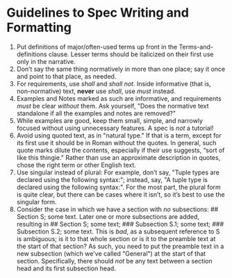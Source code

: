 # Guidelines to Spec Writing and Formatting

1.	Put definitions of major/often-used terms up front in the Terms-and-definitions clause. Lesser terms should be italicized on their first use only in the narrative.
1.	Don’t say the same thing normatively in more than one place; say it once and point to that place, as needed.
1.	For requirements, use *shall* and *shall not*. Inside informative (that is, non-normative) text, **never** use *shall*, use *must* instead.
1.	Examples and Notes marked as such are informative, and requirements *must* be clear *without* them. Ask yourself, "Does the normative text standalone if all the examples and notes are removed?"
1.	While examples are good, keep them small, simple, and narrowly focused without using unnecessary features. A spec is *not* a tutorial!
1.	Avoid using quoted text, as in "natural type." If that is a term, except for its first use it should be in Roman without the quotes. In general, such quote marks dilute the contents, especially if their use suggests, “sort of like this thingie." Rather than use an approximate description in quotes, chose the right term or other English text.
1.	Use singular instead of plural: For example, don’t say, "Tuple types are declared using the following syntax:"; instead, say, "A tuple type is declared using the following syntax:". For the most part, the plural form is quite clear, but there can be cases where it isn’t, so it’s best to use the singular form.
1.	Consider the case in which we have a section with *no* subsections: ## Section S; some text. Later one or more subsections are added, resulting in ## Section S; some text; ### Subsection S.1; some text; ### Subsection S.2; some text. This is *bad*, as a subsequent reference to S is ambiguous; is it to that whole section or is it to the preamble text at the start of that section? As such, you need to put the preamble text in a new subsection (which we've called "General") at the start of that section. Specifically, there should *not* be any text between a section head and its first subsection head.
